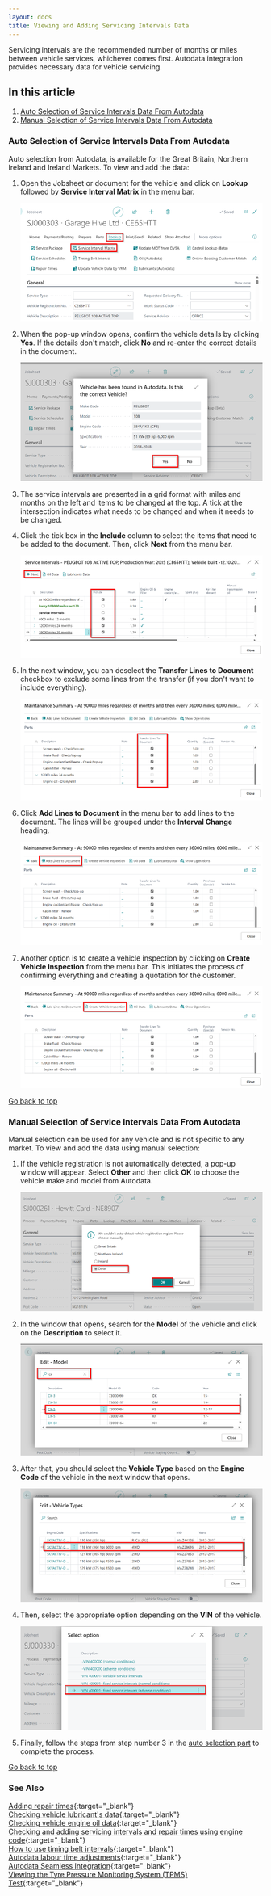```yaml
---
layout: docs
title: Viewing and Adding Servicing Intervals Data
---
```


<a name="top"></a>

Servicing intervals are the recommended number of months or miles between vehicle services, whichever comes first. Autodata integration provides necessary data for vehicle servicing.

## In this article
1. [Auto Selection of Service Intervals Data From Autodata](#auto-selection-of-service-intervals-data-from-autodata)
2. [Manual Selection of Service Intervals Data From Autodata](#manual-selection-of-service-intervals-data-from-autodata)

### Auto Selection of Service Intervals Data From Autodata
Auto selection from Autodata, is available for the Great Britain, Northern Ireland and Ireland Markets. To view and add the data:
1. Open the Jobsheet or document for the vehicle and click on **Lookup** followed by **Service Interval Matrix** in the menu bar.

   ![](media/garagehive-autodata-service-intervals1.png)

2. When the pop-up window opens, confirm the vehicle details by clicking **Yes**. If the details don't match, click **No** and re-enter the correct details in the document.

   ![](media/garagehive-autodata-service-intervals3.png)

3. The service intervals are presented in a grid format with miles and months on the left and items to be changed at the top. A tick at the intersection indicates what needs to be changed and when it needs to be changed.
4. Click the tick box in the **Include** column to select the items that need to be added to the document. Then, click **Next** from the menu bar.

   ![](media/garagehive-autodata-service-intervals4.png)

5. In the next window, you can deselect the **Transfer Lines to Document** checkbox to exclude some lines from the transfer (if you don't want to include everything).

   ![](media/garagehive-autodata-service-intervals5.png)

6. Click **Add Lines to Document** in the menu bar to add lines to the document. The lines will be grouped under the **Interval Change** heading.

   ![](media/garagehive-autodata-service-intervals6.png)

7. Another option is to create a vehicle inspection by clicking on **Create Vehicle Inspection** from the menu bar. This initiates the process of confirming everything and creating a quotation for the customer.

   ![](media/garagehive-autodata-service-intervals7.png)

[Go back to top](#top)


### Manual Selection of Service Intervals Data From Autodata
Manual selection can be used for any vehicle and is not specific to any market. To view and add the data using manual selection:
1. If the vehicle registration is not automatically detected, a pop-up window will appear. Select **Other** and then click **OK** to choose the vehicle make and model from Autodata.

   ![](media/garagehive-autodata-service-intervals2.png)

2. In the window that opens, search for the **Model** of the vehicle and click on the **Description** to select it.

   ![](media/garagehive-autodata-service-intervals8.png)

3. After that, you should select the **Vehicle Type** based on the **Engine Code** of the vehicle in the next window that opens.

   ![](media/garagehive-autodata-service-intervals9.png)

4. Then, select the appropriate option depending on the **VIN** of the vehicle.

   ![](media/garagehive-autodata-service-intervals10.png)

5. Finally, follow the steps from step number 3 in the [auto selection part](#auto-selection-of-service-intervals-data-from-autodata) to complete the process.



[Go back to top](#top)

### **See Also**

[Adding repair times](garagehive-autodata-adding-repair-times.html){:target="_blank"} \
[Checking vehicle lubricant's data](garagehive-autodata-checking-vehicle-lubricant-data.html){:target="_blank"} \
[Checking vehicle engine oil data](garagehive-autodata-viewing-vehicle-engine-oil-data.html){:target="_blank"} \
[Checking and adding servicing intervals and repair times using engine code](garagehive-autodata-checking-servicing-intervals-and-adding-repair-times-using-engine-code.html){:target="_blank"} \
[How to use timing belt intervals](garagehive-timing-belt-intervals-how-to-use-timing-belt-intervals.html){:target="_blank"} \
[Autodata labour time adjustments](garagehive-autodata-labour-time-adjustment.html){:target="_blank"} \
[Autodata Seamless Integration](garagehive-autodata-seamless-integration.html){:target="_blank"} \
[Viewing the Tyre Pressure Monitoring System (TPMS) Test](garagehive-autodata-tpms.html){:target="_blank"}
